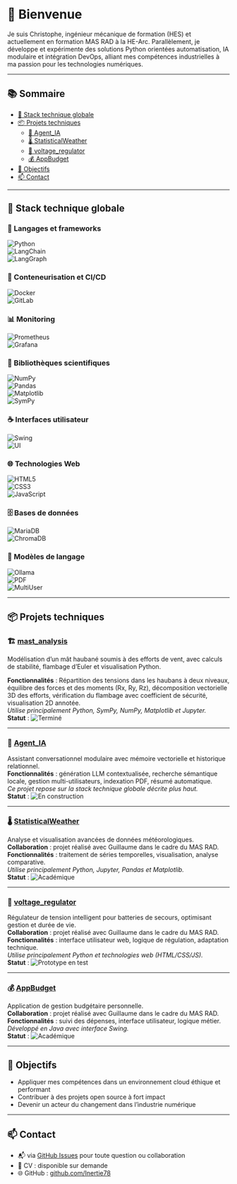 # 👋 Bienvenue

Je suis Christophe, ingénieur mécanique de formation (HES) et actuellement en formation MAS RAD à la HE-Arc. Parallèlement, je développe et expérimente des solutions Python orientées automatisation, IA modulaire et intégration DevOps, alliant mes compétences industrielles à ma passion pour les technologies numériques.

---

## 📚 Sommaire

- [🔧 Stack technique globale](#-stack-technique-globale)  
- [📦 Projets techniques](#-projets-techniques)  
  - [🧠 Agent_IA](#-agent_ia)  
  - [🌡️ StatisticalWeather](#-statisticalweather)  
  - [🔌 voltage_regulator](#-voltage_regulator)  
  - [💰 AppBudget](#-appbudget)  
- [🎯 Objectifs](#-objectifs)  
- [📫 Contact](#-contact)  

---

## 🔧 Stack technique globale

### 🐍 Langages et frameworks  
![Python](https://img.shields.io/badge/Python-3.10-blue?logo=python&logoColor=white)  
![LangChain](https://img.shields.io/badge/LangChain-AI_Agents-green)  
![LangGraph](https://img.shields.io/badge/LangGraph-Workflow_Agents-purple)  

### 🐳 Conteneurisation et CI/CD  
![Docker](https://img.shields.io/badge/Docker-Containerization-blue?logo=docker&logoColor=white)  
![GitLab](https://img.shields.io/badge/GitLab-CI/CD-orange?logo=gitlab&logoColor=white)  

### 📊 Monitoring  
![Prometheus](https://img.shields.io/badge/Monitoring-Prometheus-yellow)  
![Grafana](https://img.shields.io/badge/Monitoring-Grafana-orange?logo=grafana&logoColor=white)  

### 🔬 Bibliothèques scientifiques  
![NumPy](https://img.shields.io/badge/Python_NumPy-Scientific-blue?logo=python&logoColor=white)  
![Pandas](https://img.shields.io/badge/Data-Pandas-yellow?logo=pandas&logoColor=black)  
![Matplotlib](https://img.shields.io/badge/Visualization-Matplotlib-blue?logo=python&logoColor=white)  
![SymPy](https://img.shields.io/badge/Symbolic-SymPy-green?logo=python&logoColor=white)

### ☕ Interfaces utilisateur  
![Swing](https://img.shields.io/badge/Java_UI-Swing-blueviolet)  
![UI](https://img.shields.io/badge/Interface-User%20Interface-lightgrey)  

### 🌐 Technologies Web  
![HTML5](https://img.shields.io/badge/Web-HTML5-red?logo=html5&logoColor=white)  
![CSS3](https://img.shields.io/badge/Web-CSS3-blue?logo=css3&logoColor=white)  
![JavaScript](https://img.shields.io/badge/Web-JavaScript-yellow?logo=javascript&logoColor=white)  

### 🗄 Bases de données  
![MariaDB](https://img.shields.io/badge/Database-MariaDB-lightgrey?logo=mariadb&logoColor=blue)  
![ChromaDB](https://img.shields.io/badge/VectorDB-ChromaDB-purple)  

### 🤖 Modèles de langage  
![Ollama](https://img.shields.io/badge/LLM-Ollama-black)  
![PDF](https://img.shields.io/badge/Document-PDF_Parsing-blue)  
![MultiUser](https://img.shields.io/badge/Usage-Multi--User-green)  

---

## 📦 Projets techniques

### 🏗️ [mast_analysis](https://github.com/Inertie78/mastAnalysis)
Modélisation d’un mât haubané soumis à des efforts de vent, avec calculs de stabilité, flambage d’Euler et visualisation Python. 

**Fonctionnalités** : Répartition des tensions dans les haubans à deux niveaux, équilibre des forces et des moments (Rx, Ry, Rz), décomposition vectorielle 3D des efforts, vérification du flambage avec coefficient de sécurité, visualisation 2D annotée.  
*Utilise principalement Python, SymPy, NumPy, Matplotlib et Jupyter.*  
**Statut** : ![Terminé](https://img.shields.io/badge/Statut-Terminé-brightgreen?logo=git&logoColor=white)

---

### 🧠 [Agent_IA](https://github.com/Inertie78/Agent_IA)  
Assistant conversationnel modulaire avec mémoire vectorielle et historique relationnel.  
**Fonctionnalités** : génération LLM contextualisée, recherche sémantique locale, gestion multi-utilisateurs, indexation PDF, résumé automatique.  
*Ce projet repose sur la stack technique globale décrite plus haut.*  
**Statut** : ![En construction](https://img.shields.io/badge/Statut-En%20construction-yellow?logo=git&logoColor=black)

---

### 🌡️ [StatisticalWeather](https://github.com/Inertie78/StatisticalWeather)  
Analyse et visualisation avancées de données météorologiques.  
**Collaboration** : projet réalisé avec Guillaume dans le cadre du MAS RAD.  
**Fonctionnalités** : traitement de séries temporelles, visualisation, analyse comparative.  
*Utilise principalement Python, Jupyter, Pandas et Matplotlib.*  
**Statut** : ![Académique](https://img.shields.io/badge/Statut-Académique-green?logo=git&logoColor=white)

---

### 🔌 [voltage_regulator](https://github.com/Inertie78/voltage_regulator)  
Régulateur de tension intelligent pour batteries de secours, optimisant gestion et durée de vie.  
**Collaboration** : projet réalisé avec Guillaume dans le cadre du MAS RAD.  
**Fonctionnalités** : interface utilisateur web, logique de régulation, adaptation technique.  
*Utilise principalement Python et technologies web (HTML/CSS/JS).*  
**Statut** : ![Prototype en test](https://img.shields.io/badge/Statut-Prototype%20en%20test-orange?logo=git&logoColor=white)

---

### 💰 [AppBudget](https://github.com/Inertie78/AppBudget)  
Application de gestion budgétaire personnelle.  
**Collaboration** : projet réalisé avec Guillaume dans le cadre du MAS RAD.  
**Fonctionnalités** : suivi des dépenses, interface utilisateur, logique métier.  
*Développé en Java avec interface Swing.*  
**Statut** : ![Académique](https://img.shields.io/badge/Statut-Académique-green?logo=git&logoColor=white)

---

## 🎯 Objectifs

- Appliquer mes compétences dans un environnement cloud éthique et performant  
- Contribuer à des projets open source à fort impact  
- Devenir un acteur du changement dans l’industrie numérique  

---

## 📫 Contact

- 📬 via [GitHub Issues](https://github.com/Inertie78/Inertie78/issues) pour toute question ou collaboration  
- 📄 CV : disponible sur demande  
- 🌐 GitHub : [github.com/Inertie78](https://github.com/Inertie78)
